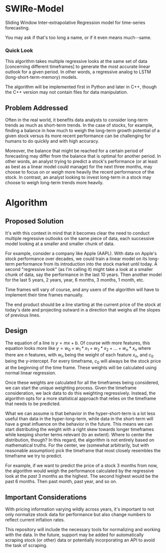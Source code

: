 # SWIRe-Model #
Sliding Window Inter-extrapolative Regression model for time-series forecasting.

You may ask if that's too long a name, or if it even means much--same.

### Quick Look ###
This algorithm takes multiple regressive looks at the same set of data [concerning different timeframes] to generate the most accurate linear outlook for a given period. In other words, a regressive analog to LSTM (long-short-term-memory) models.

The algorithm will be implemented first in Python and later in C++, though the C++ version may not contain files for data manipulation.

## Problem Addressed ##
Often in the real world, it benefits data analysts to consider long-term trends as much as short-term trends. In the case of stocks, for example, finding a balance in how much to weigh the long-term growth potential of a given stock versus its more recent performance can be challenging for humans to do quickly and with high accuracy.

Moreover, the balance that might be reached for a certain period of forecasting may differ from the balance that is optimal for another period. In other words, an analyst trying to predict a stock's performance (or at least as best as a linear model could manage) for the next three months, may choose to focus on or *weigh* more heavily the recent performance of the stock. In contrast, an analyst looking to invest long-term in a stock may choose to weigh long-term trends more heavily.

# Algorithm #

## Proposed Solution ##
It's with this context in mind that it becomes clear the need to conduct multiple regressive outlooks on the same piece of data, each successive model looking at a smaller and smaller chunk of data.

For example, consider a company like Apple (AAPL). With data on Apple's stock performance over decades, we could train a linear model on its long-term performance from its introduction into the stock market until today. A second "regressive look" (as I'm calling it) might take a look at a smaller chunk of data, say the performance in the last 10 years. Then another model for the last 5 years, 2 years, year, 6 months, 3 months, 1 month, etc.

Time frames will vary of course, and any users of the algorithm will have to implement their time frames manually.

The end product should be a line starting at the current price of the stock at today's date and projecting outward in a direction that weighs all the slopes of previous lines.

## Design ##
The equation of a line is $y = mx + b$. Of course with more features, this equation looks more like $y = w_0 + w_1 * x_1 + w_2 * x_2 + . . . + w_n * x_n$ where there are $n$ features, with $w_n$ being the weight of each feature $x_n$, and $c_0$ being the y-intercept. For every timeframe, $c_0$ will always be the stock price at the beginning of the time frame. These weights will be calculated using normal linear regression.

Once these weights are calculated for all the timeframes being considered, we can start the unique weighting process. Given the timeframe consideration, we lack data to do this weighting regressively. Instead, the algorithm opts for a more statistical approach that relies on the timeframe that needs to be predicted.

What we can assume is that behavior in the hyper-short-term is a lot less useful than data in the hyper-long-term, while data in the short-term will have a great influence on the behavior in the future. This means we can start distributing the weight with a right skew towards longer timeframes while keeping shorter terms relevant (to an extent). Where to center the distribution, though? In this regard, the algorithm is not entirely based on mathematical truths. For the center, we (somewhat arbitrarily, but with reasonable assumption) pick the timeframe that most closely resembles the timeframe we try to predict.

For example, if we want to predict the price of a stock 3 months from now, the algorithm would weigh the performance calculated by the regressive look at the *past* 3 months as the highest. The second highest would be the past 6 months. Then past month, past year, and so on.

## Important Considerations ##
With pricing information varying wildly across years, it's important to not only normalize stock data for performance but also change numbers to reflect current inflation rates.

This repository will include the necessary tools for normalizing and working with the data. In the future, support may be added for automatically scraping stock (or other) data or potentially incorporating an API to avoid the task of scraping.
